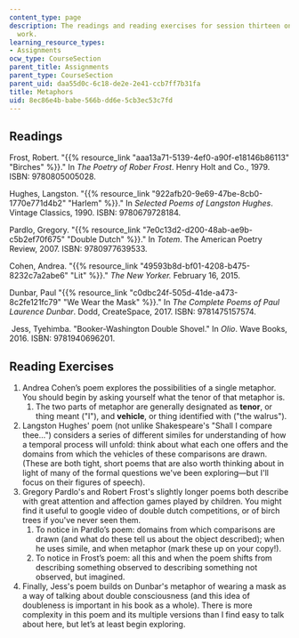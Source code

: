 ```yaml
---
content_type: page
description: The readings and reading exercises for session thirteen on how metaphors
  work.
learning_resource_types:
- Assignments
ocw_type: CourseSection
parent_title: Assignments
parent_type: CourseSection
parent_uid: daa55d0c-6c18-de2e-2e41-ccb7ff7b31fa
title: Metaphors
uid: 8ec86e4b-babe-566b-dd6e-5cb3ec53c7fd
---
```


Readings
--------

Frost, Robert. "{{% resource_link "aaa13a71-5139-4ef0-a90f-e18146b86113" "Birches" %}}." In _The Poetry of Rober Frost_. Henry Holt and Co., 1979. ISBN: 9780805005028.

Hughes, Langston. "{{% resource_link "922afb20-9e69-47be-8cb0-1770e771d4b2" "Harlem" %}}." In _Selected Poems of Langston Hughes_. Vintage Classics, 1990. ISBN: 9780679728184.

Pardlo, Gregory. "{{% resource_link "7e0c13d2-d200-48ab-ae9b-c5b2ef70f675" "Double Dutch" %}}." In _Totem_. The American Poetry Review, 2007. ISBN: 9780977639533.

Cohen, Andrea. "{{% resource_link "49593b8d-bf01-4208-b475-8232c7a2abe6" "Lit" %}}." _The New Yorker._ February 16, 2015.

Dunbar, Paul "{{% resource_link "c0dbc24f-505d-41de-a473-8c2fe121fc79" "We Wear the Mask" %}}." In _The Complete Poems of Paul Laurence Dunbar_. Dodd, CreateSpace, 2017. ISBN: 9781475157574.

 Jess, Tyehimba. "Booker-Washington Double Shovel." In _Olio_. Wave Books, 2016. ISBN: 9781940696201.

Reading Exercises
-----------------

1.  Andrea Cohen’s poem explores the possibilities of a single metaphor. You should begin by asking yourself what the tenor of that metaphor is.
    1.  The two parts of metaphor are generally designated as **tenor**, or thing meant ("I"), and **vehicle**, or thing identified with ("the walrus").
2.  Langston Hughes' poem (not unlike Shakespeare's "Shall I compare thee…") considers a series of different similes for understanding of how a temporal process will unfold: think about what each one offers and the domains from which the vehicles of these comparisons are drawn. (These are both tight, short poems that are also worth thinking about in light of many of the formal questions we've been exploring—but I'll focus on their figures of speech).
3.  Gregory Pardlo's and Robert Frost's slightly longer poems both describe with great attention and affection games played by children. You might find it useful to google video of double dutch competitions, or of birch trees if you've never seen them.
    1.  To notice in Pardlo’s poem: domains from which comparisons are drawn (and what do these tell us about the object described); when he uses simile, and when metaphor (mark these up on your copy!).
    2.  To notice in Frost’s poem: all this and when the poem shifts from describing something observed to describing something not observed, but imagined.
4.  Finally, Jess's poem builds on Dunbar's metaphor of wearing a mask as a way of talking about double consciousness (and this idea of doubleness is important in his book as a whole). There is more complexity in this poem and its multiple versions than I find easy to talk about here, but let’s at least begin exploring.